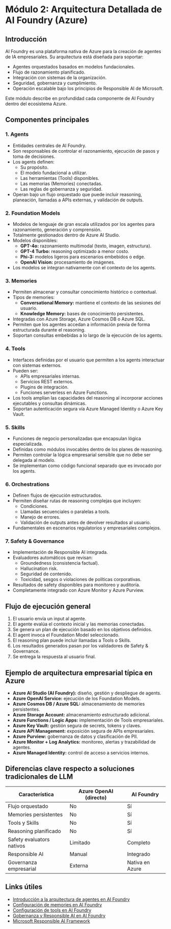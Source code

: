 # Módulo 2: Arquitectura Detallada de AI Foundry (Azure)

## Introducción

AI Foundry es una plataforma nativa de Azure para la creación de agentes de IA empresariales. Su arquitectura está diseñada para soportar:

- Agentes orquestados basados en modelos fundacionales.
- Flujo de razonamiento planificado.
- Integración con sistemas de la organización.
- Seguridad, gobernanza y cumplimiento.
- Operación escalable bajo los principios de Responsible AI de Microsoft.

Este módulo describe en profundidad cada componente de AI Foundry dentro del ecosistema Azure.

## Componentes principales

### 1. Agents

- Entidades centrales de AI Foundry.
- Son responsables de controlar el razonamiento, ejecución de pasos y toma de decisiones.
- Los agents definen:
  - Su propósito.
  - El modelo fundacional a utilizar.
  - Las herramientas (Tools) disponibles.
  - Las memorias (Memories) conectadas.
  - Las reglas de gobernanza y seguridad.
- Operan bajo un flujo orquestado que puede incluir reasoning, planeación, llamadas a APIs externas, y validación de outputs.

### 2. Foundation Models

- Modelos de lenguaje de gran escala utilizados por los agentes para razonamiento, generación y comprensión.
- Totalmente gestionados dentro de Azure AI Studio.
- Modelos disponibles:
  - **GPT-4o:** razonamiento multimodal (texto, imagen, estructura).
  - **GPT-4 Turbo:** reasoning optimizado a menor costo.
  - **Phi-3:** modelos ligeros para escenarios embebidos o edge.
  - **OpenAI Vision:** procesamiento de imágenes.
- Los modelos se integran nativamente con el contexto de los agents.

### 3. Memories

- Permiten almacenar y consultar conocimiento histórico o contextual.
- Tipos de memories:
  - **Conversational Memory:** mantiene el contexto de las sesiones del usuario.
  - **Knowledge Memory:** bases de conocimiento persistentes.
- Integradas con Azure Storage, Azure Cosmos DB o Azure SQL.
- Permiten que los agentes accedan a información previa de forma estructurada durante el reasoning.
- Soportan consultas embebidas a lo largo de la ejecución de los agents.

### 4. Tools

- Interfaces definidas por el usuario que permiten a los agents interactuar con sistemas externos.
- Pueden ser:
  - APIs empresariales internas.
  - Servicios REST externos.
  - Plugins de integración.
  - Funciones serverless en Azure Functions.
- Los tools amplían las capacidades del reasoning al incorporar acciones ejecutables y consultas dinámicas.
- Soportan autenticación segura vía Azure Managed Identity o Azure Key Vault.

### 5. Skills

- Funciones de negocio personalizadas que encapsulan lógica especializada.
- Definidas como módulos invocables dentro de los planes de reasoning.
- Permiten controlar la lógica empresarial sensible que no debe ser delegada al modelo.
- Se implementan como código funcional separado que es invocado por los agents.

### 6. Orchestrations

- Definen flujos de ejecución estructurados.
- Permiten diseñar rutas de reasoning complejas que incluyen:
  - Condiciones.
  - Llamadas secuenciales o paralelas a tools.
  - Manejo de errores.
  - Validación de outputs antes de devolver resultados al usuario.
- Fundamentales en escenarios regulatorios y empresariales complejos.

### 7. Safety & Governance

- Implementación de Responsible AI integrada.
- Evaluadores automáticos que revisan:
  - Groundedness (consistencia factual).
  - Hallucination risk.
  - Seguridad de contenido.
  - Toxicidad, sesgos o violaciones de políticas corporativas.
- Resultados de safety disponibles para monitoreo y auditoría.
- Completamente integrado con Azure Monitor y Azure Purview.

## Flujo de ejecución general

1. El usuario envía un input al agente.
2. El agente evalúa el contexto inicial y las memorias conectadas.
3. Se genera un plan de ejecución basado en los objetivos definidos.
4. El agent invoca el Foundation Model seleccionado.
5. El reasoning plan puede incluir llamadas a Tools o Skills.
6. Los resultados generados pasan por los validadores de Safety & Governance.
7. Se entrega la respuesta al usuario final.

## Ejemplo de arquitectura empresarial típica en Azure

- **Azure AI Studio (AI Foundry):** diseño, gestión y despliegue de agents.
- **Azure OpenAI Service:** ejecución de los Foundation Models.
- **Azure Cosmos DB / Azure SQL:** almacenamiento de memories persistentes.
- **Azure Storage Account:** almacenamiento estructurado adicional.
- **Azure Functions / Logic Apps:** implementación de Tools empresariales.
- **Azure Key Vault:** gestión segura de secrets, tokens y claves.
- **Azure API Management:** exposición segura de APIs empresariales.
- **Azure Purview:** gobernanza de datos y clasificación de PII.
- **Azure Monitor + Log Analytics:** monitoreo, alertas y trazabilidad de agentes.
- **Azure Managed Identity:** control de acceso a servicios internos.

## Diferencias clave respecto a soluciones tradicionales de LLM

| Característica | Azure OpenAI (directo) | AI Foundry |
|----------------|------------------------|-------------|
| Flujo orquestado | No | Sí |
| Memories persistentes | No | Sí |
| Tools y Skills | No | Sí |
| Reasoning planificado | No | Sí |
| Safety evaluators nativos | Limitado | Completo |
| Responsible AI | Manual | Integrado |
| Governanza empresarial | Externa | Nativa en Azure |

## Links útiles

- [Introducción a la arquitectura de agentes en AI Foundry](https://learn.microsoft.com/en-us/azure/ai-studio/foundry/agents-overview)
- [Configuración de memories en AI Foundry](https://learn.microsoft.com/en-us/azure/ai-studio/foundry/memories-overview)
- [Configuración de tools en AI Foundry](https://learn.microsoft.com/en-us/azure/ai-studio/foundry/tools-and-skills-overview)
- [Gobernanza y Responsible AI en AI Foundry](https://learn.microsoft.com/en-us/azure/ai-studio/foundry/safety-evaluators)
- [Microsoft Responsible AI Framework](https://learn.microsoft.com/en-us/azure/ai-services/responsible-ai/)
